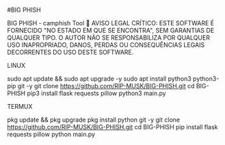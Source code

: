 #BIG PHISH

BIG PHISH - camphish Tool
🚨 AVISO LEGAL CRÍTICO:
ESTE SOFTWARE É FORNECIDO "NO ESTADO EM QUE SE ENCONTRA", SEM GARANTIAS DE QUALQUER TIPO. O AUTOR NÃO SE RESPONSABILIZA POR QUALQUER USO INAPROPRIADO, DANOS, PERDAS OU CONSEQUÊNCIAS LEGAIS DECORRENTES DO USO DESTE SOFTWARE.


LINUX

sudo apt update && sudo apt upgrade -y
sudo apt install python3 python3-pip git -y
git clone https://github.com/RIP-MUSK/BIG-PHISH.git
cd BIG-PHISH
pip3 install flask requests pillow
python3 main.py

TERMUX 

pkg update && pkg upgrade
pkg install python git -y
git clone https://github.com/RIP-MUSK/BIG-PHISH.git
cd BIG-PHISH
pip install flask requests pillow
python main.py



